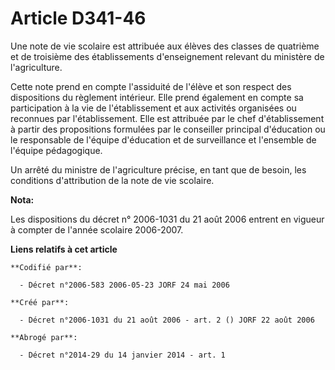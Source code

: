 # Article D341-46

Une note de vie scolaire est attribuée aux élèves des classes de quatrième et de troisième des établissements d'enseignement
relevant du ministère de l'agriculture.

Cette note prend en compte l'assiduité de l'élève et son respect des dispositions du règlement intérieur. Elle prend
également en compte sa participation à la vie de l'établissement et aux activités organisées ou reconnues par
l'établissement. Elle est attribuée par le chef d'établissement à partir des propositions formulées par le conseiller
principal d'éducation ou le responsable de l'équipe d'éducation et de surveillance et l'ensemble de l'équipe pédagogique.

Un arrêté du ministre de l'agriculture précise, en tant que de besoin, les conditions d'attribution de la note de vie
scolaire.

**Nota:**

Les dispositions du décret n° 2006-1031 du 21 août 2006 entrent en vigueur à compter de l'année scolaire 2006-2007.

**Liens relatifs à cet article**

	**Codifié par**:

	  - Décret n°2006-583 2006-05-23 JORF 24 mai 2006

	**Créé par**:

	  - Décret n°2006-1031 du 21 août 2006 - art. 2 () JORF 22 août 2006

	**Abrogé par**:

	  - Décret n°2014-29 du 14 janvier 2014 - art. 1
